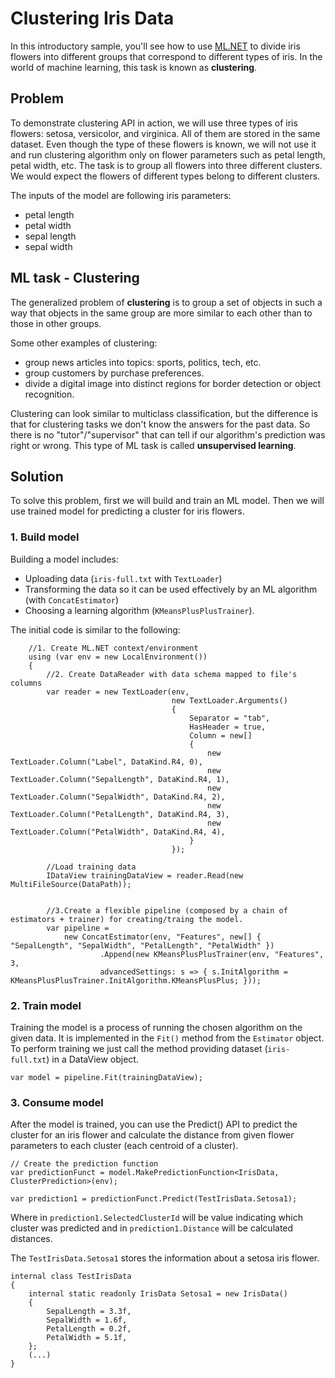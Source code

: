 # Clustering Iris Data
In this introductory sample, you'll see how to use [ML.NET](https://www.microsoft.com/net/learn/apps/machine-learning-and-ai/ml-dotnet) to divide iris flowers into different groups that correspond to different types of iris. In the world of machine learning, this task is known as **clustering**.

## Problem
To demonstrate clustering API in action, we will use three types of iris flowers: setosa, versicolor, and virginica. All of them are stored in the same dataset. Even though the type of these flowers is known, we will not use it and run clustering algorithm only on flower parameters such as petal length, petal width, etc. The task is to group all flowers into three different clusters. We would expect the flowers of different types belong to different clusters.

The inputs of the model are following iris parameters:
* petal length
* petal width
* sepal length
* sepal width

## ML task - Clustering
The generalized problem of **clustering** is to group a set of objects in such a way that objects in the same group are more similar to each other than to those in other groups.

Some other examples of clustering:
* group news articles into topics: sports, politics, tech, etc.
* group customers by purchase preferences.
* divide a digital image into distinct regions for border detection or object recognition.

Clustering can look similar to multiclass classification, but the difference is that for clustering tasks we don't know the answers for the past data. So there is no "tutor"/"supervisor" that can tell if our algorithm's prediction was right or wrong. This type of ML task is called **unsupervised learning**.

## Solution
To solve this problem, first we will build and train an ML model. Then we will use trained model for predicting a cluster for iris flowers.

### 1. Build model

Building a model includes: 

* Uploading data (`iris-full.txt` with `TextLoader`)
* Transforming the data so it can be used effectively by an ML algorithm (with `ConcatEstimator`)
* Choosing a learning algorithm (`KMeansPlusPlusTrainer`). 

The initial code is similar to the following:

```CSharp
    //1. Create ML.NET context/environment
    using (var env = new LocalEnvironment())
    {
        //2. Create DataReader with data schema mapped to file's columns
        var reader = new TextLoader(env,
                                    new TextLoader.Arguments()
                                    {
                                        Separator = "tab",
                                        HasHeader = true,
                                        Column = new[]
                                        {
                                            new TextLoader.Column("Label", DataKind.R4, 0),
                                            new TextLoader.Column("SepalLength", DataKind.R4, 1),
                                            new TextLoader.Column("SepalWidth", DataKind.R4, 2),
                                            new TextLoader.Column("PetalLength", DataKind.R4, 3),
                                            new TextLoader.Column("PetalWidth", DataKind.R4, 4),
                                        }
                                    });

        //Load training data
        IDataView trainingDataView = reader.Read(new MultiFileSource(DataPath));


        //3.Create a flexible pipeline (composed by a chain of estimators + trainer) for creating/traing the model.
        var pipeline =
            new ConcatEstimator(env, "Features", new[] { "SepalLength", "SepalWidth", "PetalLength", "PetalWidth" })
                    .Append(new KMeansPlusPlusTrainer(env, "Features", 3,
                    advancedSettings: s => { s.InitAlgorithm = KMeansPlusPlusTrainer.InitAlgorithm.KMeansPlusPlus; }));
```

### 2. Train model
Training the model is a process of running the chosen algorithm on the given data. It is implemented in the `Fit()` method from the `Estimator` object. To perform training we just call the method providing dataset (`iris-full.txt`) in a DataView object.


```CSharp
var model = pipeline.Fit(trainingDataView);
```
### 3. Consume model
After the model is trained, you can use the Predict() API to predict the cluster for an iris flower and calculate the distance from given flower parameters to each cluster (each centroid of a cluster).

```CSharp
// Create the prediction function 
var predictionFunct = model.MakePredictionFunction<IrisData, ClusterPrediction>(env);

var prediction1 = predictionFunct.Predict(TestIrisData.Setosa1);
```

Where in ``prediction1.SelectedClusterId`` will be value indicating which cluster was predicted and in ``prediction1.Distance`` will be calculated distances.

The `TestIrisData.Setosa1` stores the information about a setosa iris flower.
```CSharp
internal class TestIrisData
{
    internal static readonly IrisData Setosa1 = new IrisData()
    {
        SepalLength = 3.3f,
        SepalWidth = 1.6f,
        PetalLength = 0.2f,
        PetalWidth = 5.1f,
    };
    (...)
}
```